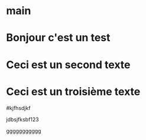 # main

# Bonjour c'est un test

# Ceci est un second texte

# Ceci est un troisième texte

#kjfhsdjkf

jdbsjfksbf123

ggggggggggg
